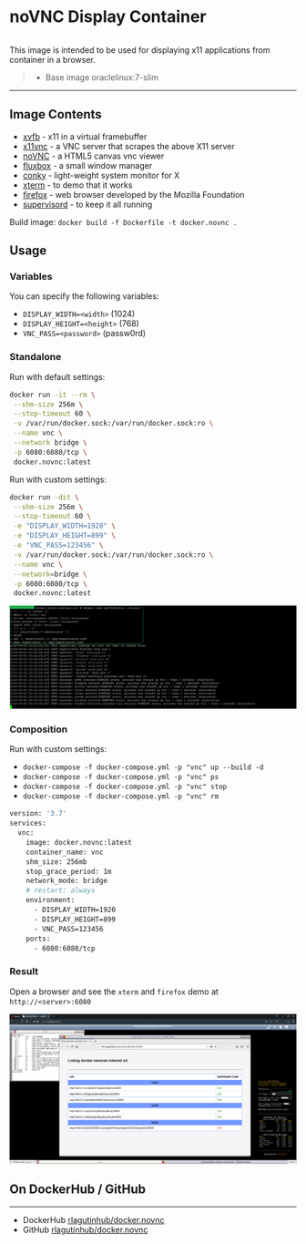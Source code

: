 # noVNC Display Container
```
```
This image is intended to be used for displaying x11 applications from container in a browser.
>	* Base image oraclelinux:7-slim

***

## Image Contents

* [xvfb](http://www.x.org/releases/X11R7.6/doc/man/man1/Xvfb.1.xhtml) - x11 in a virtual framebuffer
* [x11vnc](http://www.karlrunge.com/x11vnc/) - a VNC server that scrapes the above X11 server
* [noVNC](https://kanaka.github.io/noVNC/) - a HTML5 canvas vnc viewer
* [fluxbox](http://www.fluxbox.org/) - a small window manager
* [conky](https://github.com/brndnmtthws/conky) - light-weight system monitor for X
* [xterm](http://invisible-island.net/xterm/) - to demo that it works
* [firefox](https://www.mozilla.org) - web browser developed by the Mozilla Foundation
* [supervisord](http://supervisord.org) - to keep it all running

Build image:
`docker build -f Dockerfile -t docker.novnc .`

## Usage

### Variables

You can specify the following variables:
* `DISPLAY_WIDTH=<width>` (1024)
* `DISPLAY_HEIGHT=<height>` (768)
* `VNC_PASS=<password>` (passw0rd)

### Standalone
Run with default settings:
```bash
docker run -it --rm \
 --shm-size 256m \
 --stop-timeout 60 \
 -v /var/run/docker.sock:/var/run/docker.sock:ro \
 --name vnc \
 --network bridge \
 -p 6080:6080/tcp \
 docker.novnc:latest
```
Run with custom settings:
```bash
docker run -dit \
 --shm-size 256m \
 --stop-timeout 60 \
 -e "DISPLAY_WIDTH=1920" \
 -e "DISPLAY_HEIGHT=899" \
 -e "VNC_PASS=123456" \
 -v /var/run/docker.sock:/var/run/docker.sock:ro \
 --name vnc \
 --network=bridge \
 -p 6080:6080/tcp \
 docker.novnc:latest
```

![alt text](https://raw.githubusercontent.com/rlagutinhub/docker.novnc-internal-url/master/screen1.png)

### Composition
Run with custom settings:
* `docker-compose -f docker-compose.yml -p "vnc" up --build -d`
* `docker-compose -f docker-compose.yml -p "vnc" ps`
* `docker-compose -f docker-compose.yml -p "vnc" stop`
* `docker-compose -f docker-compose.yml -p "vnc" rm`
```bash
version: '3.7'
services:
  vnc:
    image: docker.novnc:latest
    container_name: vnc
    shm_size: 256mb
    stop_grace_period: 1m
    network_mode: bridge
    # restart: always
    environment:
      - DISPLAY_WIDTH=1920
      - DISPLAY_HEIGHT=899
      - VNC_PASS=123456
    ports:
      - 6080:6080/tcp
```

### Result
Open a browser and see the `xterm` and `firefox` demo at `http://<server>:6080`

![alt text](https://raw.githubusercontent.com/rlagutinhub/docker.novnc-internal-url/master/screen2.png)

## On DockerHub / GitHub
___
* DockerHub [rlagutinhub/docker.novnc](https://hub.docker.com/r/rlagutinhub/docker.novnc)
* GitHub [rlagutinhub/docker.novnc](https://github.com/rlagutinhub/docker.novnc)
